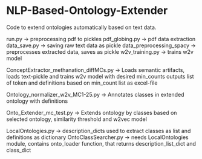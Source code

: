 # NLP-Based-Ontology-Extender
 Code to extend ontologies automatically based on text data.


run.py -> preprocessing pdf to pickles
pdf_globing.py -> pdf data extraction
data_save.py -> saving raw text data as pickle
data_preprocessing_spacy -> preprocesses extracted data, saves as pickle
w2v_training.py -> trains w2v model

ConceptExtractor_methanation_diffMCs.py -> Loads semantic artifacts, loads text-pickle and trains w2v model with desired min_counts outputs list of token and definitions based on min_count list as excel-file

Ontology_normalizer_w2v_MC1-25.py -> Annotates classes in extended ontology with definitions

Onto_Extender_mc_test.py -> Extends ontology by classes based on selected ontology, similarity threshold and w2vec model 

LocalOntologies.py -> description_dicts used to extract classes as list and definitions as dictionary
OntoClassSearcher.py -> needs LocalOntologies module, contains onto_loader function, that returns description_list_dict and class_dict

